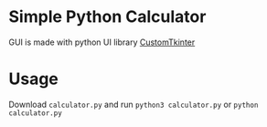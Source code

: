 # Simple Python Calculator
GUI is made with python UI library  [CustomTkinter](https://github.com/TomSchimansky/CustomTkinter)

# Usage 
Download `calculator.py` and run `python3 calculator.py` or `python calculator.py`